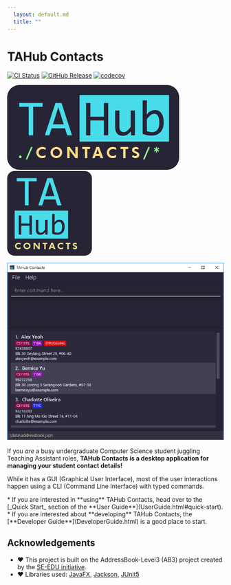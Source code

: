 ```yaml
---
  layout: default.md
  title: ""
---
```


# TAHub Contacts

[![CI Status](https://github.com/AY2425S1-CS2103T-F14B-2/tp/workflows/Java%20CI/badge.svg)](https://github.com/AY2425S1-CS2103T-F14B-2/tp/actions)
[![GitHub Release](https://img.shields.io/github/v/release/AY2425S1-CS2103T-F14B-2/tp)](https://github.com/AY2425S1-CS2103T-F14B-2/tp/releases)
[![codecov](https://codecov.io/gh/AY2425S1-CS2103T-F14B-2/tp/graph/badge.svg?token=B9KWYUPZ78)](https://codecov.io/gh/AY2425S1-CS2103T-F14B-2/tp)

![Logo](docs/images/brand/tahc-logo_small.png) ![Logo](docs/images/brand/tahc-icon_small.png)

![Ui](images/Ui.png)

If you _are_ a busy undergraduate Computer Science student juggling Teaching Assistant roles,
**TAHub Contacts is a desktop application for managing your student contact details!**

While it has a GUI (Graphical User Interface), most of the user interactions happen using a CLI (Command Line Interface)
with typed commands.

<box type="tip" seamless>
* If you are interested in **using** TAHub Contacts, head over to the [_Quick Start_ section of the **User Guide**](UserGuide.html#quick-start).
* If you are interested about **developing** TAHub Contacts, the [**Developer Guide**](DeveloperGuide.html) is a good place to start.

</box>

## Acknowledgements

* :heart: This project is built on the AddressBook-Level3 (AB3) project created by the [SE-EDU initiative](https://se-education.org).
* :heart: Libraries used: [JavaFX](https://openjfx.io/), [Jackson](https://github.com/FasterXML/jackson), [JUnit5](https://github.com/junit-team/junit5)
